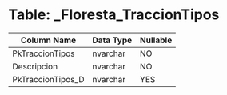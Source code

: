 # Table: _Floresta_TraccionTipos

| Column Name | Data Type | Nullable |
|-------------|-----------|----------|
| PkTraccionTipos | nvarchar | NO |
| Descripcion | nvarchar | NO |
| PkTraccionTipos_D | nvarchar | YES |
